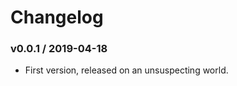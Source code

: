 Changelog
=========

### v0.0.1 / 2019-04-18

  - First version, released on an unsuspecting world.
